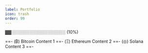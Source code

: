```yaml
---
label: Portfolio
icon: trash
order: 99
---
```

▓▓░░░░░░░░░░░░░░░░░░ (10%)

==- (₿) Bitcoin
Content 1
==- (Ξ) Ethereum
Content 2
==- (◎) Solana
Content 3
==-
